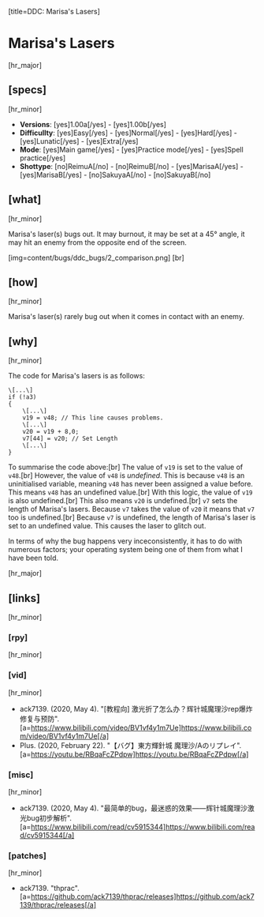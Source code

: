 [title=DDC: Marisa's Lasers]
# Marisa's Lasers

[hr_major]
## [specs]
[hr_minor]

* **Versions**: [yes]1.00a[/yes] - [yes]1.00b[/yes]
* **Difficullty**: [yes]Easy[/yes] - [yes]Normal[/yes] - [yes]Hard[/yes] - [yes]Lunatic[/yes] - [yes]Extra[/yes]
* **Mode**: [yes]Main game[/yes] -  [yes]Practice mode[/yes] - [yes]Spell practice[/yes]
* **Shottype**: [no]ReimuA[/no] - [no]ReimuB[/no] - [yes]MarisaA[/yes] - [yes]MarisaB[/yes] - [no]SakuyaA[/no] - [no]SakuyaB[/no]

## [what]
[hr_minor]

Marisa's laser(s) bugs out. It may burnout, it may be set at a 45° angle, it may hit an enemy from the opposite end of the screen. 

[img=content/bugs/ddc_bugs/2_comparison.png] [br]
## [how]
[hr_minor]

Marisa's laser(s) rarely bug out when it comes in contact with an enemy. 

## [why]
[hr_minor]

The code for Marisa's lasers is as follows:

``` // For full code, see https://www.bilibili.com/read/cv5915344
\[...\]
if (!a3)
{
    \[...\]
    v19 = v48; // This line causes problems.
    \[...\]
    v20 = v19 + 8,0;
    v7[44] = v20; // Set Length
    \[...\]
}
```

To summarise the code above:[br]
The value of ``v19`` is set to the value of ``v48``.[br]
However, the value of ``v48`` is *undefined*. This is because ``v48`` is an uninitialised variable, meaning ``v48`` has never been assigned a value before. This means ``v48`` has an undefined value.[br]
With this logic, the value of ``v19`` is also undefined.[br]
This also means ``v20`` is undefined.[br]
``v7`` sets the length of Marisa's lasers. Because ``v7`` takes the value of ``v20`` it means that ``v7`` too is undefined.[br]
Because ``v7`` is undefined, the length of Marisa's laser is set to an undefined value. This causes the laser to glitch out.


In terms of why the bug happens very inceconsistently, it has to do with numerous factors; your operating system being one of them from what I have been told.

[hr_major]
## [links]
[hr_minor]
### [rpy]
[hr_minor]

### [vid]
[hr_minor]

+ ack7139. (2020, May 4). "\[教程向\] 激光折了怎么办？辉针城魔理沙rep爆炸修复与预防". [a=https://www.bilibili.com/video/BV1vf4y1m7Ue]https://www.bilibili.com/video/BV1vf4y1m7Ue[/a]
+ Plus. (2020, February 22). "【バグ】東方輝針城 魔理沙/Aのリプレイ". [a=https://youtu.be/RBqaFcZPdpw]https://youtu.be/RBqaFcZPdpw[/a]

### [misc]
[hr_minor]

+ ack7139. (2020, May 4). "最简单的bug，最迷惑的效果——辉针城魔理沙激光bug初步解析". [a=https://www.bilibili.com/read/cv5915344]https://www.bilibili.com/read/cv5915344[/a]

### [patches]
[hr_minor]

+ ack7139. "thprac". [a=https://github.com/ack7139/thprac/releases]https://github.com/ack7139/thprac/releases[/a]


